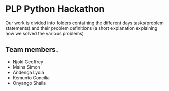 <h1>PLP Python Hackathon</h1>
<p>Our work is divided into folders containing the different days tasks(problem statements) and their problem definitions (a short explanation explaining how we solved the various problems) </p>
<h2>Team members.</h2>
<ul>
<li>Njoki	Geoffrey</li>
<li>Maina	Simon</li>
<li>Andenga	Lydia</li>
<li>Kemunto	Concilia</li>
<li>Onyango	Shaila</li>
</ul>



		
	
	
